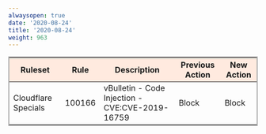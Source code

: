 ```yaml
---
alwaysopen: true
date: '2020-08-24'
title: '2020-08-24'
weight: 963
---
```


<table style="border: solid 2px darkgrey;">
    <thead style="background:#ffeadf;">
        <tr>
            <th>
                Ruleset
            </th>
            <th>
                Rule
            </th>
            <th>
                Description
            </th>
            <th>
                Previous Action
            </th>
            <th>
                New Action
            </th>
        </tr>
    </thead>
    <tbody>
        <tr>
            <td>
                Cloudflare Specials
            </td>
            <td>
                100166
            </td>
            <td>
                vBulletin - Code Injection - CVE:CVE-2019-16759
            </td>
            <td>
                Block
            </td>
            <td>
                Block
            </td>
        </tr>
    </tbody>
</table>
